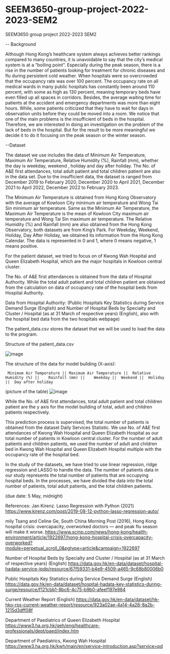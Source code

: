 # SEEM3650-group-project-2022-2023-SEM2
SEEM3650 group project 2022-2023 SEM2

-- Background

Although Hong Kong’s healthcare system always achieves better rankings compared to many
countries, it is unavoidable to say that the city’s medical system is at a “boiling point”. Especially
during the peak season, there is a rise in the number of patients looking for treatment for chronic
diseases and flu during persistent cold weather.
When hospitals were so overcrowded that the occupancy rate was over 100 percent. The
occupancy rate on all medical wards in many public hospitals has constantly been around 110
percent, with some as high as 130 percent, meaning temporary beds have even filled up all
spaces in corridors. Besides, the average waiting time for patients at the accident and emergency
departments was more than eight hours. While, some patients criticized that they have to wait for
days in observation units before they could be moved into a room.
We notice that one of the main problems is the insufficient of beds in the hospital. Therefore, we
are interested in doing an investigation on the problem of the lack of beds in the hospital. But for
the result to be more meaningful we decide it to do it focusing on the peak season or the winter
season.

--Dataset

The dataset we use includes the data of Minimum Air Temperature, Maximum Air Temperature,
Relative Humidity (%), Rainfall (mm), whether the day is weekday, weekend , holiday and day
after holiday. The No. of A&E first attendances, total adult patient and total children patient
are also in the data set. Due to the insufficient data, the dataset is ranged from December 2019 
to February 2020, December 2020 to April 2021, December 2021 to April 2022, December 2022 to February 2023.


The Minimum Air Temperature is obtained from Hong Kong Observatory with the average of 
Kowloon City minimum air temperature and Wong Tai Sin minimum air temperature. Same as
the Minimum Air Temperature, the Maximum Air Temperature is the mean of Kowloon City
maximum air temperature and Wong Tai Sin maximum air temperature. The Relative Humidity
(%) and Rainfall (mm) are also obtained from the Hong Kong Observatory, both datasets are
from King’s Park. For Weekday, Weekend, Holiday, Day After Holiday, we obtained its
information from the Hong Kong Calendar. The data is represented in 0 and 1, where 0 means
negative, 1 means positive.

For the patient dataset, we tried to focus on of Kwong Wah Hospital and Queen Elizabeth Hospital, 
which are the major hospitals in Kowloon central cluster.

The No. of A&E first attendances is obtained from the data of Hospital Authority. While the total adult
patient and total children patient are obtained from the calculation on data of occupancy rate of the
hospital beds from Hospital Authority.

Data from Hospital Authority: (Public Hospitals Key Statistics during Service Demand Surge (English) and Number 
of Hospital Beds by Specialty and Cluster / Hospital (as at 31 March of respective years) (English),
also with the hospital bed data from the two hospitals webpage)

The patient_data.csv stores the dataset that we will be used to load the data to the program.

Structure of the patient_data.csv

![image](https://user-images.githubusercontent.com/102592609/236422880-f06c65a6-9221-42a5-b667-de432338cba8.png)




The structure of the data for model building (X-axis):

	 Minimum Air Temperature ||	Maximum Air Temperature ||	Relative Humidity (%) ||	Rainfall (mm) ||	Weekday ||	Weekend ||	Holiday ||	Day after holiday


(picture of the table)
![image](https://user-images.githubusercontent.com/102592609/236302458-40ca7aad-4bea-44d5-8716-7876fafd6407.png)

While the No. of A&E first attendances,	total adult patient and	total children patient are the y axis for the model building of total, adult and children patients respectively.

This prediction process is supervised, the total number of patients is obtained from the dataset
Daily Services Statistic. We use No. of A&E first attendances of Kwong Wah Hospital and
Queen Elizabeth Hospital as our total number of patients in Kowloon central cluster. For the
number of adult patients and children patients, we used the number of adult and children bed in
Kwong Wah Hospital and Queen Elizabeth Hospital multiple with the occupancy rate of the
hospital bed.

In the study of the datasets, we have tried to use linear regression, ridge regression and LASSO
to handle the data. The number of patients data in our study represents the total number of
patients that are occupying hospital beds. In the processes, we have divided the data into the total
number of patients, total adult patients, and the total children patients.


 (due date: 5 May, midnight)

References:
Jan Kirenz. Lasso Regression with Python (2021)
https://www.kirenz.com/post/2019-08-12-python-lasso-regression-auto/

mily Tsang and Celine Ge, South China Morning Post (2016), Hong Kong hospital crisis: overcapacity, overworked doctors — and peak flu season will make it worse. https://www.scmp.com/news/hong-kong/health-environment/article/1922697/hong-kong-hospital-crisis-overcapacity-overworked?module=perpetual_scroll_0&pgtype=article&campaign=1922697

Number of Hospital Beds by Specialty and Cluster / Hospital (as at 31 March of respective years) (English)
https://data.gov.hk/en-data/dataset/hospital-hadata-service-ipdp/resource/67f59331-b4e9-4509-a465-9c68b80006b0

Public Hospitals Key Statistics during Service Demand Surge (English)
https://data.gov.hk/en-data/dataset/hospital-hadata-key-statistics-during-surge/resource/f121cbb1-8bc6-4c75-b9b0-afeef197e984

Current Weather Report (English)
https://data.gov.hk/en-data/dataset/hk-hko-rss-current-weather-report/resource/923a02ae-4a14-4a28-8a2b-1215d3dff08f

Department of Paediatrics of Queen Elizabeth Hospital
https://www3.ha.org.hk/qeh/eng/healthcare-professionals/dept/paed/index.htm

Department of Paediatrics, Kwong Wah Hospital
https://www3.ha.org.hk/kwh/main/en/service-introduction.asp?service=pd

